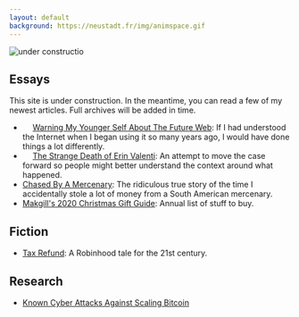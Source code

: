 ```yaml
---
layout: default
background: https://neustadt.fr/img/animspace.gif
---
```


![under constructio](https://images2.minutemediacdn.com/image/upload/c_fit,f_auto,fl_lossy,q_auto,w_728/v1555999902/shape/mentalfloss/construction_8.gif?itok=i0AHeyO3)


## Essays

This site is under construction. In the meantime, you can read a few of my newest articles. Full archives will be added in time.

- <img src="https://neustadt.fr/img/web.gif" height="14" alt=""> [Warning My Younger Self About The Future Web](/): If I had understood the Internet when I began using it so many years ago, I would have done things a lot differently.
- <img src="https://media2.giphy.com/media/fS9PCxQYG0ULu/200.gif" height="14" alt=""> [The Strange Death of Erin Valenti](/): An attempt to move the case forward so people might better understand the context around what happened.
- [Chased By A Mercenary](/): The ridiculous true story of the time I accidentally stole a lot of money from a South American mercenary.
- [Makgill's 2020 Christmas Gift Guide](/): Annual list of stuff to buy.

## Fiction

- [Tax Refund](/): A Robinhood tale for the 21st century.

## Research

- [Known Cyber Attacks Against Scaling Bitcoin](/)
